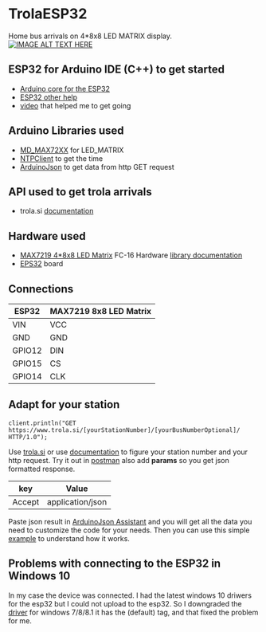 # TrolaESP32
Home bus arrivals on 4*8x8 LED MATRIX display.<br>
[![IMAGE ALT TEXT HERE](http://img.youtube.com/vi/quEmyZB2cb8/0.jpg)](http://www.youtube.com/watch?v=quEmyZB2cb8)

## ESP32 for Arduino IDE  (C++) to get started
- [Arduino core for the ESP32](https://github.com/espressif/arduino-esp32)
- [ESP32 other help](http://esp32.net/)
- [video](https://www.youtube.com/watch?v=ZAqNKaX3LQ0&t=121s) that helped me to get going

## Arduino Libraries used
- [MD_MAX72XX](https://github.com/MajicDesigns/MD_MAX72XX) for LED_MATRIX
- [NTPClient](https://github.com/arduino-libraries/NTPClient) to get the time
- [ArduinoJson](https://github.com/bblanchon/ArduinoJson) to get data from http GET request

## API used to get trola arrivals
- trola.si [documentation](http://trolasi.readthedocs.io/en/latest/) 

## Hardware used
- [MAX7219 4*8x8 LED Matrix](https://www.ebay.com/itm/MAX7219-Dot-led-matrix-MCU-control-LED-Display-module-for-Arduino-Raspberry-Pi/272583013958?_trkparms=aid%3D111001%26algo%3DREC.SEED%26ao%3D1%26asc%3D20160727114228%26meid%3D9713bea1c9bb4702beb4853cd5f4eec7%26pid%3D100290%26rk%3D1%26rkt%3D1%26mehot%3Dpp%26sd%3D272583013958%26itm%3D272583013958&_trksid=p2060778.c100290.m3507) FC-16 Hardware [library documentation](https://majicdesigns.github.io/MD_MAX72XX/page_f_c16.html)
- [EPS32](https://www.ebay.com/itm/352009863808?rmvSB=true) board

## Connections

ESP32   | MAX7219 8x8 LED Matrix
------- | ----------------------
VIN     | VCC
GND     | GND
GPIO12  | DIN
GPIO15  | CS
GPIO14  | CLK

## Adapt for your station 
```
client.println("GET https://www.trola.si/[yourStationNumber]/[yourBusNumberOptional]/ HTTP/1.0");
```
Use [trola.si](https://www.trola.si/) or use [documentation](http://trolasi.readthedocs.io/en/latest/) to figure your station number and your http request. Try it out in [postman](https://chrome.google.com/webstore/detail/postman/fhbjgbiflinjbdggehcddcbncdddomop) also add **params** so you get json formatted response. 

key     | Value
------- | -----------------
Accept  | application/json

Paste json result in [ArduinoJson Assistant](https://arduinojson.org/v5/assistant/) and you will get all the data you need to customize the code for your needs. Then you can use this simple [example](https://arduinojson.org/v5/example/http-client/) to understand how it works. 

## Problems with connecting to the ESP32 in Windows 10
In my case the device was connected. I had the latest windows 10 driwers for the esp32 but I could not upload to the esp32. So I downgraded the [driver](https://www.silabs.com/products/development-tools/software/usb-to-uart-bridge-vcp-drivers) for windows 7/8/8.1 it has the (default) tag, and that fixed the problem for me.
